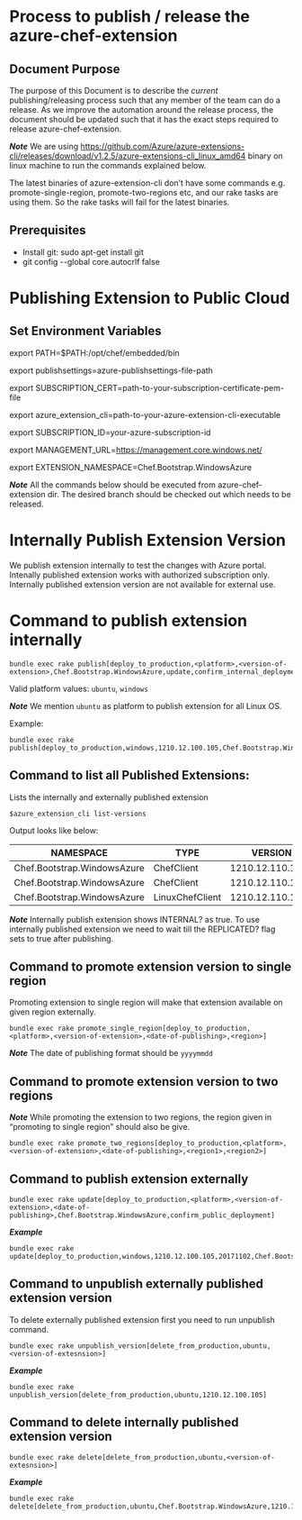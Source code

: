 
# Process to publish / release the azure-chef-extension
## Document Purpose

The purpose of this Document is to describe the *current* publishing/releasing process
such that any member of the team can do a release. As we improve the automation around the
release process, the document should be updated such that it has the exact steps required to
release azure-chef-extension.

***Note*** We are using https://github.com/Azure/azure-extensions-cli/releases/download/v1.2.5/azure-extensions-cli_linux_amd64 binary on linux machine to run the commands explained below.

The latest binaries of azure-extension-cli don’t have some commands e.g. promote-single-region, promote-two-regions etc, and our rake tasks are using them. So the rake tasks will fail for the latest binaries.


## Prerequisites

* Install git: sudo apt-get install git
* git config --global core.autocrlf false

# Publishing Extension to Public Cloud

## Set Environment Variables

export PATH=$PATH:/opt/chef/embedded/bin

export publishsettings=azure-publishsettings-file-path

export SUBSCRIPTION_CERT=path-to-your-subscription-certificate-pem-file

export azure_extension_cli=path-to-your-azure-extension-cli-executable

export SUBSCRIPTION_ID=your-azure-subscription-id

export MANAGEMENT_URL=https://management.core.windows.net/

export EXTENSION_NAMESPACE=Chef.Bootstrap.WindowsAzure

***Note*** All the commands below should be executed from azure-chef-extension dir. The desired branch should be checked out which needs to be released.

# Internally Publish Extension Version

We publish extension internally to test the changes with Azure portal. Intenally published extension works with authorized subscription only. Internally published extension version are not available for external use.

# Command to publish extension internally

```
bundle exec rake publish[deploy_to_production,<platform>,<version-of-extension>,Chef.Bootstrap.WindowsAzure,update,confirm_internal_deployment]
```
Valid platform values: `ubuntu`, `windows`

***Note*** We mention `ubuntu` as platform to publish extension for all Linux OS.

Example:

```
bundle exec rake publish[deploy_to_production,windows,1210.12.100.105,Chef.Bootstrap.WindowsAzure,update,confirm_internal_deployment]
```

## Command to list all Published Extensions:

Lists the internally and externally published extension

``` $azure_extension_cli list-versions ```


Output looks like below:


|          NAMESPACE          |      TYPE       |     VERSION      | REPLICATED? | INTERNAL? | REGIONS |
------------------------------|-----------------|------------------|-------------|-----------|---------|
| Chef.Bootstrap.WindowsAzure | ChefClient      | 1210.12.110.1000 | true        | false     |         |
| Chef.Bootstrap.WindowsAzure | ChefClient      | 1210.12.110.1001 | true        | false     |         |
| Chef.Bootstrap.WindowsAzure | LinuxChefClient | 1210.12.110.1001 | true        | false     |         |


***Note*** Internally publish extension shows INTERNAL? as true. To use internally published extension we need to wait till the REPLICATED? flag sets to true after publishing.


## Command to promote extension version to single region

Promoting extension to single region will make that extension available on given region externally.

```bundle exec rake promote_single_region[deploy_to_production,<platform>,<version-of-extension>,<date-of-publishing>,<region>]```

***Note*** The date of publishing format should be `yyyymmdd`

## Command to promote extension version to two regions

***Note*** While promoting the extension to two regions, the region given in “promoting to single region”  should also be give.

```bundle exec rake promote_two_regions[deploy_to_production,<platform>,<version-of-extension>,<date-of-publishing>,<region1>,<region2>]```

## Command to publish extension externally

```
bundle exec rake update[deploy_to_production,<platform>,<version-of-extension>,<date-of-publishing>,Chef.Bootstrap.WindowsAzure,confirm_public_deployment]

```
***Example***

```
bundle exec rake update[deploy_to_production,windows,1210.12.100.105,20171102,Chef.Bootstrap.WindowsAzure,confirm_public_deployment]
```

## Command to unpublish externally published extension version

To delete externally published extension first you need to run unpublish command.

```
bundle exec rake unpublish_version[delete_from_production,ubuntu,<version-of-extesnsion>]
```

***Example***

```
bundle exec rake unpublish_version[delete_from_production,ubuntu,1210.12.100.105]
```
## Command to delete internally published extension version

```
bundle exec rake delete[delete_from_production,ubuntu,<version-of-extesnsion>]
```

***Example***

```
bundle exec rake delete[delete_from_production,ubuntu,Chef.Bootstrap.WindowsAzure,1210.12.100.105]
```

